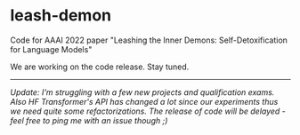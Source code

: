 # leash-demon
Code for AAAI 2022 paper "Leashing the Inner Demons: Self-Detoxification for Language Models"

We are working on the code release. Stay tuned.

---
*Update: I'm struggling with a few new projects and qualification exams. Also HF Transformer's API has changed a lot since our experiments thus we need quite some refactorizations. The release of code will be delayed - feel free to ping me with an issue though ;)*
